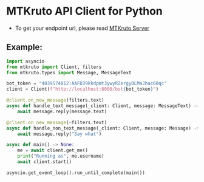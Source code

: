 # MTKruto API Client for Python

- To get your endpoint url, please read [MTKruto Server](https://github.com/MTKruto/server#mtkruto-server)

## Example:

```python
import asyncio
from mtkruto import Client, filters
from mtkruto.types import Message, MessageText

bot_token = "4839574812:AAFD39kkdpWt3ywyRZergyOLMaJhac60qc"
client = Client(f"http://localhost:8000/bot{bot_token}")

@client.on_new_message(filters.text)
async def handle_text_message(_client: Client, message: MessageText) -> None:
    await message.reply(message.text)

@client.on_new_message(~filters.text)
async def handle_non_text_message(_client: Client, message: Message) -> None:
    await message.reply("Say what")

async def main() -> None:
    me = await client.get_me()
    print("Running as", me.username)
    await client.start()

asyncio.get_event_loop().run_until_complete(main())
```